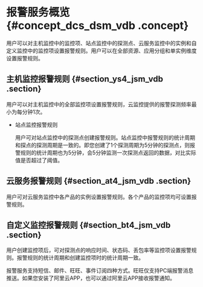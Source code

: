 # 报警服务概览 {#concept_dcs_dsm_vdb .concept}

用户可以对主机监控中的监控项、站点监控中的探测点、云服务监控中的实例和自定义监控中的监控项设置报警规则。用户可以在全部资源、应用分组和单实例维度设置报警规则。

## 主机监控报警规则 {#section_ys4_jsm_vdb .section}

用户可以对主机监控中的全部监控项设置报警规则，云监控提供的报警探测频率最小为每分钟1次。

-   站点监控报警规则

    用户可对站点监控中的探测点创建报警规则。站点监控中报警规则的统计周期和探点的探测周期是一致的。即您创建了1个探测周期为5分钟的探测点，则报警规则的统计周期也为5分钟，会5分钟监测一次探测点返回的数据，对比实际值是否超过了阈值。


## 云服务报警规则 {#section_at4_jsm_vdb .section}

用户可对云服务监控中各产品的实例设置报警规则。各个产品的监控项均可设置报警规则。

## 自定义监控报警规则 {#section_bt4_jsm_vdb .section}

用户创建监控项后，可对探测点的响应时间、状态码、丢包率等监控项设置报警规则。报警规则的统计周期和创建监控项时的统计周期一致。

报警服务支持短信、邮件、旺旺、事件订阅四种方式。旺旺仅支持PC端报警消息推送。如果您安装了阿里云APP，也可以通过阿里云APP接收报警通知。


